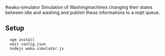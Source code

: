 #waku-simulator
Simulation of Washingmachines changing their states between idle and washing and publish these informations to a mqtt queue.

## Setup
   
      npm install
      edit config.json
      nodejs waku.simulator.js
